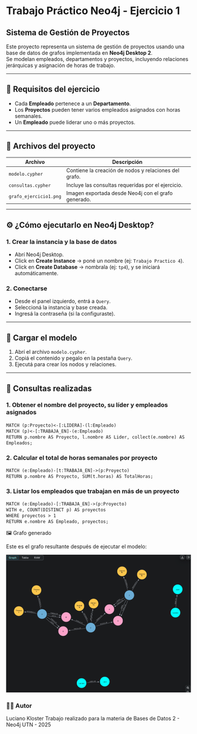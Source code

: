 # Trabajo Práctico Neo4j - Ejercicio 1  
## Sistema de Gestión de Proyectos

Este proyecto representa un sistema de gestión de proyectos usando una base de datos de grafos implementada en **Neo4j Desktop 2**.  
Se modelan empleados, departamentos y proyectos, incluyendo relaciones jerárquicas y asignación de horas de trabajo.

---

## 📌 Requisitos del ejercicio

- Cada **Empleado** pertenece a un **Departamento**.
- Los **Proyectos** pueden tener varios empleados asignados con horas semanales.
- Un **Empleado** puede liderar uno o más proyectos.

---

## 📂 Archivos del proyecto

| Archivo              | Descripción                                                  |
|----------------------|--------------------------------------------------------------|
| `modelo.cypher`      | Contiene la creación de nodos y relaciones del grafo.        |
| `consultas.cypher`   | Incluye las consultas requeridas por el ejercicio.           |
| `grafo_ejercicio1.png`| Imagen exportada desde Neo4j con el grafo generado.         |

---

## ⚙️ ¿Cómo ejecutarlo en Neo4j Desktop?

### 1. Crear la instancia y la base de datos
- Abrí Neo4j Desktop.
- Click en **Create Instance** → poné un nombre (ej: `Trabajo Practico 4`).
- Click en **Create Database** → nombrala (ej: `tp4`), y se iniciará automáticamente.

### 2. Conectarse
- Desde el panel izquierdo, entrá a `Query`.
- Seleccioná la instancia y base creada.
- Ingresá la contraseña (si la configuraste).

---

## 🚀 Cargar el modelo

1. Abrí el archivo `modelo.cypher`.
2. Copiá el contenido y pegalo en la pestaña `Query`.
3. Ejecutá para crear los nodos y relaciones.

---

## 🧪 Consultas realizadas

### 1. Obtener el nombre del proyecto, su líder y empleados asignados

```cypher
MATCH (p:Proyecto)<-[:LIDERA]-(l:Empleado)
MATCH (p)<-[:TRABAJA_EN]-(e:Empleado)
RETURN p.nombre AS Proyecto, l.nombre AS Lider, collect(e.nombre) AS Empleados;

```
### 2. Calcular el total de horas semanales por proyecto
```cypher
MATCH (e:Empleado)-[t:TRABAJA_EN]->(p:Proyecto)
RETURN p.nombre AS Proyecto, SUM(t.horas) AS TotalHoras;
```

### 3. Listar los empleados que trabajan en más de un proyecto
```cypher
MATCH (e:Empleado)-[:TRABAJA_EN]->(p:Proyecto)
WITH e, COUNT(DISTINCT p) AS proyectos
WHERE proyectos > 1
RETURN e.nombre AS Empleado, proyectos;
```
🖼️ Grafo generado

Este es el grafo resultante después de ejecutar el modelo:
<div align="center">
  <img src="grafo.png" alt="Grafo generado" width="800"/>
</div>

### 👨‍💻 Autor
Luciano Kloster
Trabajo realizado para la materia de Bases de Datos 2 - Neo4j
UTN - 2025
